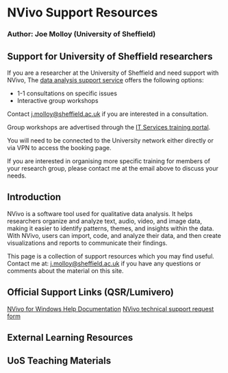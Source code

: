 # NVivo Support Resources
### Author: Joe Molloy (University of Sheffield)

## Support for University of Sheffield researchers

If you are a researcher at the University of Sheffield and need support with NVivo, The [data analysis support service](https://students.sheffield.ac.uk/it-services/research/data-analysis-support) offers the following options:
- 1-1 consultations on specific issues
- Interactive group workshops

Contact j.molloy@sheffield.ac.uk if you are interested in a consultation.

Group workshops are advertised through the [IT Services training portal](crs.shef.ac.uk).

You will need to be connected to the University network either directly or via VPN to access the booking page.

If you are interested in organising more specific training for members of your research group, please contact me at the email above to discuss your needs.


## Introduction

NVivo is a software tool used for qualitative data analysis. It helps researchers organize and analyze text, audio, video, and image data, making it easier to identify patterns, themes, and insights within the data. With NVivo, users can import, code, and analyze their data, and then create visualizations and reports to communicate their findings.

This page is a collection of support resources which you may find useful. Contact me at: j.molloy@sheffield.ac.uk if you have any questions or comments about the material on this site.

## Official Support Links (QSR/Lumivero)

[NVivo for Windows Help Documentation](https://help-nv.qsrinternational.com/20/win/Content/welcome.htm)
[NVivo technical support request form](https://qsrsupport.force.com/customer/s/support-request?language=en_US&productType=Standard)


## External Learning Resources

## UoS Teaching Materials
